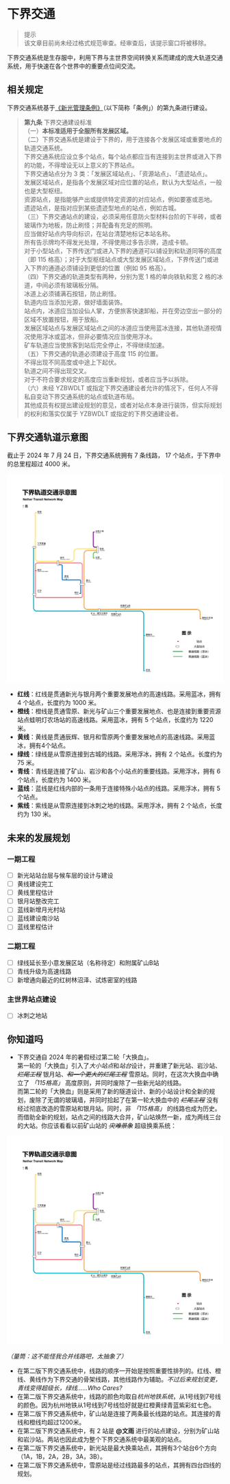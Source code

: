 # 下界交通

> 提示  
  该文章目前尚未经过格式规范审查。经审查后，该提示窗口将被移除。

下界交通系统是生存服中，利用下界与主世界空间转换关系而建成的庞大轨道交通系统，用于快速在各个世界中的重要点位间交流。

## 相关规定

下界交通系统基于[《新光管理条例》](../xinguang/xinguang_administrative_regulations.md)（以下简称「条例」）的第九条进行建设。

> **第九条** 下界交通建设标准<br>
（一）**本标准适用于全服所有发展区域。**<br>
（二）下界交通系统是建设于下界的，用于连接各个发展区域或重要地点的轨道交通系统。<br>
下界交通系统应设立多个站点，每个站点都应当有连接到主世界或进入下界的功能，不得增设无以上意义的下界站点。<br>
下界交通站点分为 3 类：「发展区域站点」、「资源站点」、「遗迹站点」。<br>
发展区域站点，是指各个发展区域对应位置的站点，默认为大型站点，一般也是大型枢纽。<br>
资源站点，是指能够产出或提供特定资源的对应站点，例如要塞或恶地。<br>
遗迹站点，是指对应到某些遗迹型地点的站点，例如古城。<br>
（三）下界交通站点的建设，必须采用任意防火型材料台阶的下半砖，或者玻璃作为地板，防止刷怪；并配备有充足的照明。<br>
应当做好站点内导向标识，在站台清楚地标记本站名称。<br>
所有告示牌均不得发光处理，不得使用过多告示牌，造成卡顿。<br>
对于小型站点，下界传送门或进入下界的通道可以铺设到和轨道同等的高度（即 115 格高）；对于大型枢纽站点或大型发展区域站点，下界传送门或进入下界的通道必须铺设到更低的位置（例如 95 格高）。<br>
（四）下界交通的轨道类型有两种，分别为宽 1 格的单向铁轨和宽 2 格的冰道，中间必须有玻璃板分隔。<br>
冰道上必须铺满石按钮，防止刷怪。<br>
轨道内应当添加光源，做好墙面装饰。<br>
站点内，冰道应当加设仙人掌，方便旅客快速卸船，并在旁边空出一部分的区域不放置按钮，用于放船。<br>
发展区域站点与发展区域站点之间的冰道应当使用蓝冰连接，其他轨道视情况使用浮冰或蓝冰，但非必要情况应当使用浮冰。<br>
矿车轨道应当使旅客到站后完全停止，不得继续加速。<br>
（五）下界交通的轨道必须建设于高度 115 的位置。<br>
不得出现不同高度或中途上下起伏。<br>
轨道之间不得出现交叉。<br>
对于不符合要求规定的高度应当重新规划，或者应当予以拆除。<br>
（六）未经 YZBWDLT 或指定下界交通建设者允许的情况下，任何人不得私自变动下界交通系统的站点或轨道布局。<br>
其他成员有权提出建设规划的意见，或者对站点本身进行装饰，但实际规划的权利和落实仅属于 YZBWDLT 或指定的下界交通建设者。

## 下界交通轨道示意图

截止于 2024 年 7 月 24 日，下界交通系统拥有 7 条线路， 17 个站点，于下界中的总里程超过 4000 米。

![下界交通（第二版）](../../../assets/SurvivalIII/nether/nether_transit_map.png)

- **红线**：红线是贯通新光与银月两个重要发展地点的高速线路。采用蓝冰，拥有 4 个站点，长度约为 1000 米。
- **橙线**：橙线是贯通雪原、新光与矿山三个重要发展地点、也是连接到重要资源站点蛙明灯农场站的高速线路。采用蓝冰，拥有 5 个站点，长度约为 1220 米。
- **黄线**：黄线是贯通辰辉、银月和雪原两个重要发展地点的高速线路。采用蓝冰，拥有4个站点。
- **绿线**：绿线是从雪原连接到古城的线路。采用浮冰，拥有 2 个站点。长度约为 75 米。
- **青线**：青线是连接了矿山、岩沙和各个小站点的重要线路。采用浮冰，拥有 6 个站点，长度约为 1400 米。
- **蓝线**：蓝线是红线内部的一条用于连接特殊小站点的线路。采用浮冰，拥有 5 个站点。
- **紫线**：紫线是从雪原连接到冰刺之地的线路。采用浮冰，拥有 2 个站点，长度约为 130 米。

## 未来的发展规划

### 一期工程

- [ ] 新光站站台层与候车层的设计与建设
- [ ] 黄线建设完工
- [ ] 黄线里程估计
- [ ] 银月站整改完工
- [ ] 蓝线新增月光村站
- [ ] 蓝线建设南沙站
- [ ] 蓝线里程估计

### 二期工程

- [ ] 绿线延长至小意发展区站（名称待定）和附属矿山B站
- [ ] 青线升级为高速线路
- [ ] 新增通向最近的红树林沼泽、试炼密室的线路

### 主世界站点建设

- [ ] 冰刺之地站

## 你知道吗

- 下界交通自 2024 年的暑假经过第二轮「大换血」。  
第一轮的「大换血」引入了*大小站点*和*站台*设计，并重建了新光站、岩沙站、*~~烂尾工程~~* 银月站、*~~和一个更大的烂尾工程~~* 雪原站。同时，在这次大换血中确立了 *「115格高」* 高度原则，并同时废除了一些新光站的线路。  
而第二轮的「大换血」则是采用了新的隧道设计、新的小站设计和全新的规划，废除了无谓的玻璃墙，并同时拾起了在第一轮大换血中的 *~~烂尾工程~~* 没有经过彻底改造的雪原站和银月站。同时，非 *「115格高」* 的线路也成为历史。而借助全新的规划，站点之间的线路大合并，矿山站焕然一新，成为两线三台的大站。你应该看看以前矿山站的 *~~灾难景象~~* 超级换乘系统：

![下界交通图 23.10.09](../../../assets/SurvivalIII/nether/nether_transit_map_old.jpg)

*（量筒：这不能怪我合并线路吧，太抽象了）*

- 在第二版下界交通系统中，线路的顺序一开始是按照重要性排列的。红线、橙线、黄线作为下界交通的骨架线路，其他线路作为辅助。*不过后来规划变更，青线变得超级长，绿线......Who Cares?*
- 在第二版下界交通系统中，线路的颜色均取自*杭州地铁系统*，从1号线到7号线的颜色。因为杭州地铁从1号线到7号线恰好就是红橙黄绿青蓝紫彩虹七色。
- 在第二版下界交通系统中，矿山站是连接了两条最长线路的站点。其连接的青线和橙线均超过1200米。
- 在第二版下界交通系统中，有 2 站是 **@文雨** 进行的站点建设，分别为矿山站和岩沙站。两站也因此成为整个下界交通系统中最美观的站点。
- 在第二版下界交通系统中，新光站是最大换乘站点，其拥有3个站台6个方向（1A，1B，2A，2B，3A，3B）。
- 在第二版下界交通系统中，雪原站是经过线路最多的站点，其拥有四台四线的规划。
